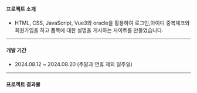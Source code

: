 #### 프로젝트 소개
+ HTML, CSS, JavaScript, Vue3와 oracle을 활용하여 로그인,아이디 중복체크와 회원가입을 하고 품목에 대한 설명을 게시하는 사이트를 만들었습니다.

------
  
#### 개발 기간
+ 2024.08.12 ~ 2024.08.20 (주말과 연휴 제외 일주일)
  
--------

#### 프로젝트 결과물

